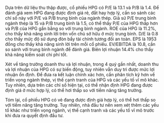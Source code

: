 Dựa trên dữ liệu thu thập được, cổ phiếu HPG có P/E là 13.1 và P/B là 1.4. Để đánh giá xem HPG đang được định giá rẻ, đắt hay hợp lý, cần so sánh các chỉ số này với P/E và P/B trung bình của ngành thép. Giả sử P/E trung bình ngành thép là 15 và P/B trung bình là 1.5, có thể thấy P/E của HPG thấp hơn và P/B của HPG gần bằng so với trung bình ngành. ROE của HPG là 11.2%, cho thấy khả năng sinh lời trên vốn chủ sở hữu ở mức trung bình. D/E là 0.8 cho thấy mức độ sử dụng đòn bẩy tài chính tương đối an toàn. EPS là 1953 đồng cho thấy khả năng sinh lời trên mỗi cổ phiếu. EV/EBITDA là 10.8, cần so sánh với trung bình ngành để đánh giá. Biên lợi nhuận 14.4% cho thấy khả năng kiểm soát chi phí tốt.

Xét về tăng trưởng doanh thu và lợi nhuận, trong 4 quý gần nhất, doanh thu và lợi nhuận của HPG có sự biến động, tuy nhiên vẫn duy trì được mức lợi nhuận ổn định. Để đưa ra kết luận chính xác hơn, cần phân tích kỹ hơn về triển vọng ngành thép, vị thế cạnh tranh của HPG và các yếu tố vĩ mô khác. Tuy nhiên, dựa trên các chỉ số hiện tại, có thể nhận định HPG đang được định giá ở mức hợp lý, có thể hơi thấp so với tiềm năng tăng trưởng.

Tóm lại, cổ phiếu HPG có vẻ đang được định giá hợp lý, có thể hơi thấp so với tiềm năng tăng trưởng. Tuy nhiên, nhà đầu tư nên xem xét thêm các yếu tố khác như triển vọng ngành, vị thế cạnh tranh và các yếu tố vĩ mô trước khi đưa ra quyết định đầu tư.